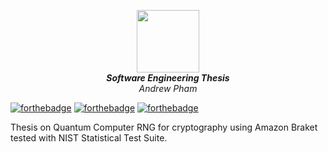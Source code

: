 <p align="center">
  <img width="100" height="100" src="https://upload.wikimedia.org/wikipedia/en/8/89/ExtensionFlag.png">
   <br/>
  <em><b>Software Engineering Thesis</b></em>
      <br/>
  <em>Andrew Pham</em>
</p>
<p align="center">

[![forthebadge](https://forthebadge.com/images/badges/made-with-python.svg)](https://forthebadge.com)
[![forthebadge](https://forthebadge.com/images/badges/powered-by-black-magic.svg)](https://forthebadge.com)
[![forthebadge](https://forthebadge.com/images/badges/contains-tasty-spaghetti-code.svg)](https://forthebadge.com)

Thesis on Quantum Computer RNG for cryptography using Amazon Braket tested with NIST Statistical Test Suite.
